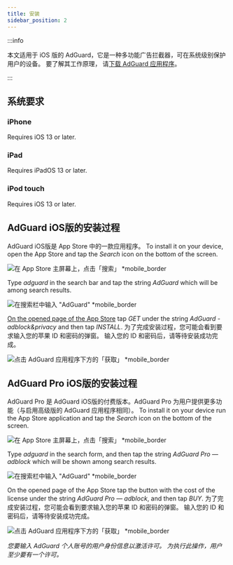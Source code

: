 ```yaml
---
title: 安装
sidebar_position: 2
---
```


:::info

本文适用于 iOS 版的 AdGuard，它是一种多功能广告拦截器，可在系统级别保护用户的设备。 要了解其工作原理， 请[下载 AdGuard 应用程序](https://agrd.io/download-kb-adblock)。

:::

## 系统要求

### iPhone

Requires iOS 13 or later.

### iPad

Requires iPadOS 13 or later.

### iPod touch

Requires iOS 13 or later.

## AdGuard iOS版的安装过程

AdGuard iOS版是 App Store 中的一款应用程序。 To install it on your device, open the App Store and tap the *Search* icon on the bottom of the screen.

![在 App Store 主屏幕上，点击「搜索」 *mobile_border](https://cdn.adtidy.org/public/Adguard/kb/installation/iOS/en/1.png)

Type *adguard* in the search bar and tap the string *AdGuard* which will be among search results.

![在搜索栏中输入 "AdGuard" *mobile_border](https://cdn.adtidy.org/public/Adguard/kb/installation/iOS/en/2.png)

[On the opened page of the App Store](https://adguard.com/download.html?auto=1) tap *GET* under the string *AdGuard - adblock&privacy* and then tap *INSTALL*. 为了完成安装过程，您可能会看到要求输入您的苹果 ID 和密码的弹窗。 输入您的 ID 和密码后，请等待安装成功完成。

![点击 AdGuard 应用程序下方的「获取」 *mobile_border](https://cdn.adtidy.org/public/Adguard/kb/installation/iOS/en/3.png)

## AdGuard Pro iOS版的安装过程

AdGuard Pro 是 AdGuard iOS版的付费版本。AdGuard Pro 为用户提供更多功能（与启用高级版的 AdGuard 应用程序相同）。 To install it on your device run the App Store application and tap the *Search* icon on the bottom of the screen.

![在 App Store 主屏幕上，点击「搜索」 *mobile_border](https://cdn.adtidy.org/public/Adguard/kb/installation/iOS/en/1.png)

Type *adguard* in the search form, and then tap the string *AdGuard Pro — adblock* which will be shown among search results.

![在搜索栏中输入 "AdGuard" *mobile_border](https://cdn.adtidy.org/public/Adguard/kb/installation/iOS/en/2.png)

On the opened page of the App Store tap the button with the cost of the license under the string *AdGuard Pro — adblock*, and then tap *BUY*. 为了完成安装过程，您可能会看到要求输入您的苹果 ID 和密码的弹窗。 输入您的 ID 和密码后，请等待安装成功完成。

![点击 AdGuard 应用程序下方的「获取」 *mobile_border](https://cdn.adtidy.org/public/Adguard/kb/installation/iOS/en/3.png)

*您要输入 AdGuard 个人账号的用户身份信息以激活许可。 为执行此操作，用户至少要有一个许可。*
